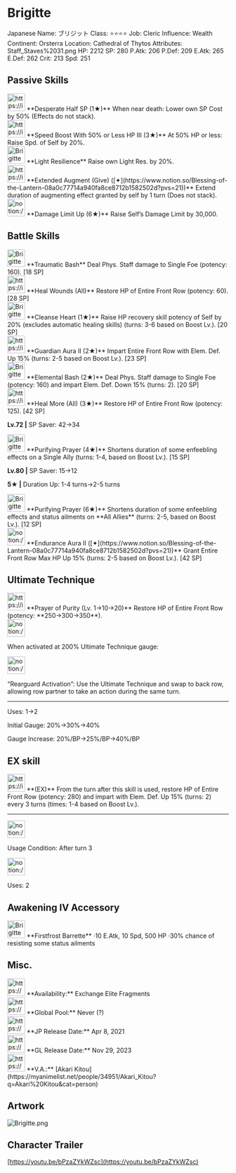 # Brigitte

Japanese Name: ブリジット
Class: ⭐️⭐️⭐️⭐️
Job: Cleric
Influence: Wealth
Continent: Orsterra
Location: Cathedral of Thytos
Attributes: Staff_Staves%2031.png
HP: 2212
SP: 280
P.Atk: 206
P.Def: 209
E.Atk: 265
E.Def: 262
Crit: 213
Spd: 251

## Passive Skills

<aside>
<img src="https://img.game8.jp/7217332/b01417a0bfe8a3ecc2e6ac60df45fb5b.png/show" alt="https://img.game8.jp/7217332/b01417a0bfe8a3ecc2e6ac60df45fb5b.png/show" width="40px" /> **Desperate Half SP (1★)**
When near death: Lower own SP Cost by 50% (Effects do not stack).

</aside>

<aside>
<img src="https://img.game8.jp/6930261/22597c59e9ca6f8d541a246cc5a849c5.png/show" alt="https://img.game8.jp/6930261/22597c59e9ca6f8d541a246cc5a849c5.png/show" width="40px" /> **Speed Boost With 50% or Less HP III (3★)**
At 50% HP or less: Raise Spd. of Self by 20%.

</aside>

<aside>
<img src="Brigitte%20b42abf38dc3f4cba84caed82e8286203/Light_Resilience.png" alt="Brigitte%20b42abf38dc3f4cba84caed82e8286203/Light_Resilience.png" width="40px" /> **Light Resilience**
Raise own Light Res. by 20%.

</aside>

<aside>
<img src="https://img.game8.jp/7010695/c694ad4e39916a3a3f06a853b81efb0f.png/show" alt="https://img.game8.jp/7010695/c694ad4e39916a3a3f06a853b81efb0f.png/show" width="40px" /> **Extended Augment (Give) ([✦](https://www.notion.so/Blessing-of-the-Lantern-08a0c77714a940fa8ce8712b1582502d?pvs=21))**
Extend duration of augmenting effect granted by self by 1 turn (Does not stack).

</aside>

<aside>
<img src="notion://custom_emoji/2482af5e-3bb7-4af8-a110-df4150e44521/17debbc6-5396-80a6-933a-007af3a7f551" alt="notion://custom_emoji/2482af5e-3bb7-4af8-a110-df4150e44521/17debbc6-5396-80a6-933a-007af3a7f551" width="40px" /> **Damage Limit Up (6★)**
Raise Self’s Damage Limit by 30,000.

</aside>

## Battle Skills

<aside>
<img src="Brigitte%20b42abf38dc3f4cba84caed82e8286203/Staff_Staves.png" alt="Brigitte%20b42abf38dc3f4cba84caed82e8286203/Staff_Staves.png" width="40px" /> **Traumatic Bash**
Deal Phys. Staff damage to Single Foe (potency: 160). [18 SP]

</aside>

<aside>
<img src="https://img.game8.jp/6909197/4eaa54be6aac9c9c4a1b006531ef1771.png/show" alt="https://img.game8.jp/6909197/4eaa54be6aac9c9c4a1b006531ef1771.png/show" width="40px" /> **Heal Wounds (All)**
Restore HP of Entire Front Row (potency: 60). [28 SP]

</aside>

<aside>
<img src="Brigitte%20b42abf38dc3f4cba84caed82e8286203/Cleanse_Heart.png" alt="Brigitte%20b42abf38dc3f4cba84caed82e8286203/Cleanse_Heart.png" width="40px" /> **Cleanse Heart (1★)**
Raise HP recovery skill potency of Self by 20% (excludes automatic healing skills) (turns: 3-6 based on Boost Lv.). [20 SP]

</aside>

<aside>
<img src="https://img.game8.jp/6909195/fb1af3b553f4112d4403e0f7452fd2a2.png/show" alt="https://img.game8.jp/6909195/fb1af3b553f4112d4403e0f7452fd2a2.png/show" width="40px" /> **Guardian Aura II (2★)**
Impart Entire Front Row with Elem. Def. Up 15% (turns: 2-5 based on Boost Lv.). [23 SP]

</aside>

<aside>
<img src="Brigitte%20b42abf38dc3f4cba84caed82e8286203/Staff_Staves%201.png" alt="Brigitte%20b42abf38dc3f4cba84caed82e8286203/Staff_Staves%201.png" width="40px" /> **Elemental Bash (2★)**
Deal Phys. Staff damage to Single Foe (potency: 160) and impart Elem. Def. Down 15% (turns: 2). [20 SP]

</aside>

<aside>
<img src="https://img.game8.jp/6909197/4eaa54be6aac9c9c4a1b006531ef1771.png/show" alt="https://img.game8.jp/6909197/4eaa54be6aac9c9c4a1b006531ef1771.png/show" width="40px" /> **Heal More (All) (3★)**
Restore HP of Entire Front Row (potency: 125). [42 SP]

**Lv.72 |** SP Saver: 42→34

</aside>

<aside>
<img src="Brigitte%20b42abf38dc3f4cba84caed82e8286203/Purifying_Prayer.png" alt="Brigitte%20b42abf38dc3f4cba84caed82e8286203/Purifying_Prayer.png" width="40px" /> **Purifying Prayer (4★)**
Shortens duration of some enfeebling effects on a Single Ally (turns: 1-4, based on Boost Lv.). [15 SP]

**Lv.80 |** SP Saver: 15→12

**5★ |** Duration Up: 1-4 turns→2-5 turns

<aside>
<img src="Brigitte%20b42abf38dc3f4cba84caed82e8286203/Purifying_Prayer.png" alt="Brigitte%20b42abf38dc3f4cba84caed82e8286203/Purifying_Prayer.png" width="40px" /> **Purifying Prayer (6★)**
Shortens duration of some enfeebling effects and status ailments on **All Allies** (turns: 2-5, based on Boost Lv.). [12 SP]

</aside>

</aside>

<aside>
<img src="notion://custom_emoji/2482af5e-3bb7-4af8-a110-df4150e44521/12bebbc6-5396-80f9-b38d-007a8e50835c" alt="notion://custom_emoji/2482af5e-3bb7-4af8-a110-df4150e44521/12bebbc6-5396-80f9-b38d-007a8e50835c" width="40px" /> **Endurance Aura II ([✦](https://www.notion.so/Blessing-of-the-Lantern-08a0c77714a940fa8ce8712b1582502d?pvs=21))**
Grant Entire Front Row Max HP Up 15% (turns: 2-5 based on Boost Lv.). [42 SP]

</aside>

## Ultimate Technique

<aside>
<img src="https://img.game8.jp/6909197/4eaa54be6aac9c9c4a1b006531ef1771.png/show" alt="https://img.game8.jp/6909197/4eaa54be6aac9c9c4a1b006531ef1771.png/show" width="40px" /> **Prayer of Purity (Lv. 1→10→20)**
Restore HP of Entire Front Row (potency: **250→300→350**).

<aside>
<img src="notion://custom_emoji/2482af5e-3bb7-4af8-a110-df4150e44521/137ebbc6-5396-80a2-a199-007a067e9993" alt="notion://custom_emoji/2482af5e-3bb7-4af8-a110-df4150e44521/137ebbc6-5396-80a2-a199-007a067e9993" width="40px" />

When activated at 200% Ultimate Technique gauge:

<aside>
<img src="notion://custom_emoji/2482af5e-3bb7-4af8-a110-df4150e44521/193ebbc6-5396-8076-8391-007aae0ede08" alt="notion://custom_emoji/2482af5e-3bb7-4af8-a110-df4150e44521/193ebbc6-5396-8076-8391-007aae0ede08" width="40px" />

“Rearguard Activation”: Use the Ultimate Technique and swap to back row, allowing row partner to take an action during the same turn.

</aside>

</aside>

---

Uses:
1→2

Initial Gauge:
20%→30%→40%

Gauge Increase:
20%/BP→25%/BP→40%/BP

</aside>

## EX skill

<aside>
<img src="https://img.game8.jp/6909197/4eaa54be6aac9c9c4a1b006531ef1771.png/show" alt="https://img.game8.jp/6909197/4eaa54be6aac9c9c4a1b006531ef1771.png/show" width="40px" /> **(EX)**
From the turn after this skill is used, restore HP of Entire Front Row (potency: 280) and impart with Elem. Def. Up 15% (turns: 2) every 3 turns (times: 1-4 based on Boost Lv.).

---

<aside>
<img src="notion://custom_emoji/2482af5e-3bb7-4af8-a110-df4150e44521/137ebbc6-5396-802c-b9bc-007a54884b6f" alt="notion://custom_emoji/2482af5e-3bb7-4af8-a110-df4150e44521/137ebbc6-5396-802c-b9bc-007a54884b6f" width="40px" />

Usage Condition: After turn 3

</aside>

<aside>
<img src="notion://custom_emoji/2482af5e-3bb7-4af8-a110-df4150e44521/137ebbc6-5396-80ba-9f36-007a936447ac" alt="notion://custom_emoji/2482af5e-3bb7-4af8-a110-df4150e44521/137ebbc6-5396-80ba-9f36-007a936447ac" width="40px" />

Uses: 2

</aside>

</aside>

## Awakening IV Accessory

<aside>
<img src="Brigitte%20b42abf38dc3f4cba84caed82e8286203/Awakening_IV.png" alt="Brigitte%20b42abf38dc3f4cba84caed82e8286203/Awakening_IV.png" width="40px" /> **Firstfrost Barrette**
·10 E.Atk, 10 Spd, 500 HP
·30% chance of resisting some status ailments

</aside>

## Misc.

<aside>
<img src="https://www.notion.so/icons/gift_gray.svg" alt="https://www.notion.so/icons/gift_gray.svg" width="40px" /> **Availability:** Exchange Elite Fragments

</aside>

<aside>
<img src="https://www.notion.so/icons/globe_gray.svg" alt="https://www.notion.so/icons/globe_gray.svg" width="40px" /> **Global Pool:** Never (?)

</aside>

<aside>
<img src="https://www.notion.so/icons/calendar_red.svg" alt="https://www.notion.so/icons/calendar_red.svg" width="40px" /> **JP Release Date:**
Apr 8, 2021

</aside>

<aside>
<img src="https://www.notion.so/icons/calendar_blue.svg" alt="https://www.notion.so/icons/calendar_blue.svg" width="40px" /> **GL Release Date:**
Nov 29, 2023

</aside>

<aside>
<img src="https://www.notion.so/icons/microphone_gray.svg" alt="https://www.notion.so/icons/microphone_gray.svg" width="40px" /> **V.A.:** [Akari Kitou](https://myanimelist.net/people/34951/Akari_Kitou?q=Akari%20Kitou&cat=person)

</aside>

## Artwork

![Brigitte.png](Brigitte%20b42abf38dc3f4cba84caed82e8286203/Brigitte.png)

## Character Trailer

[https://youtu.be/bPzaZYkWZsc](https://youtu.be/bPzaZYkWZsc)